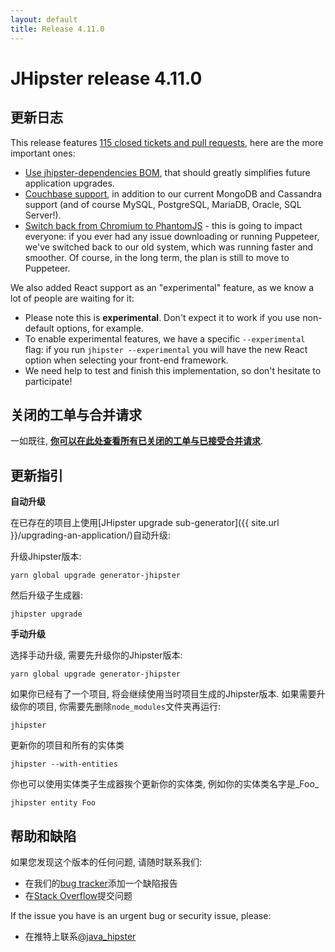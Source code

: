 ```yaml
---
layout: default
title: Release 4.11.0
---
```


JHipster release 4.11.0
==================

更新日志
----------

This release features [115 closed tickets and pull requests](https://github.com/jhipster/generator-jhipster/issues?q=milestone%3A4.11.0+is%3Aclosed), here are the more important ones:

- [Use jhipster-dependencies BOM](https://github.com/jhipster/generator-jhipster/pull/6509), that should greatly simplifies future application upgrades.
- [Couchbase support](https://github.com/jhipster/generator-jhipster/issues/6086), in addition to our current MongoDB and Cassandra support (and of course MySQL, PostgreSQL, MariaDB, Oracle, SQL Server!).
- [Switch back from Chromium to PhantomJS](https://github.com/jhipster/generator-jhipster/issues/6567) - this is going to impact everyone: if you ever had any issue downloading or running Puppeteer, we've switched back to our old system, which was running faster and smoother. Of course, in the long term, the plan is still to move to Puppeteer.

We also added React support as an "experimental" feature, as we know a lot of people are waiting for it:

- Please note this is **experimental**. Don't expect it to work if you use non-default options, for example.
- To enable experimental features, we have a specific `--experimental` flag: if you run `jhipster --experimental` you will have the new React option when selecting your front-end framework.
- We need help to test and finish this implementation, so don't hesitate to participate!

关闭的工单与合并请求
------------
一如既往, __[你可以在此处查看所有已关闭的工单与已接受合并请求](https://github.com/jhipster/generator-jhipster/issues?q=milestone%3A4.11.0+is%3Aclosed)__.

更新指引
------------

**自动升级**

在已存在的项目上使用[JHipster upgrade sub-generator]({{ site.url }}/upgrading-an-application/)自动升级:

升级Jhipster版本:

```
yarn global upgrade generator-jhipster
```

然后升级子生成器:

```
jhipster upgrade
```

**手动升级**

选择手动升级, 需要先升级你的Jhipster版本:

```
yarn global upgrade generator-jhipster
```

如果你已经有了一个项目, 将会继续使用当时项目生成的Jhipster版本.
如果需要升级你的项目, 你需要先删除`node_modules`文件夹再运行:

```
jhipster
```

更新你的项目和所有的实体类

```
jhipster --with-entities
```

你也可以使用实体类子生成器挨个更新你的实体类, 例如你的实体类名字是_Foo_

```
jhipster entity Foo
```

帮助和缺陷
--------------

如果您发现这个版本的任何问题, 请随时联系我们:

- 在我们的[bug tracker](https://github.com/jhipster/generator-jhipster/issues?state=open)添加一个缺陷报告
- 在[Stack Overflow](http://stackoverflow.com/tags/jhipster/info)提交问题

If the issue you have is an urgent bug or security issue, please:

- 在推特上联系[@java_hipster](https://twitter.com/java_hipster)
